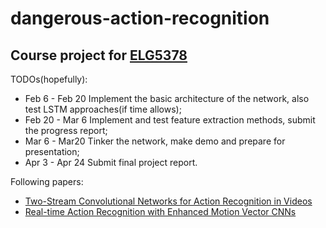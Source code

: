 # dangerous-action-recognition

## Course project for [ELG5378](http://www.site.uottawa.ca/~jyzhao/courses/elg5378/elg5378_2017w.html)

TODOs(hopefully):
- Feb 6 - Feb 20 Implement the basic architecture of the network, also test LSTM approaches(if time allows);
- Feb 20 - Mar 6 Implement and test feature extraction methods, submit the progress report;
- Mar 6 - Mar20 Tinker the network, make demo and prepare for presentation;
- Apr 3 - Apr 24 Submit final project report.

Following papers:
- [Two-Stream Convolutional Networks for Action Recognition in Videos](http://papers.nips.cc/paper/5353-two-stream-convolutional-networks-for-action-recognition-in-videos.pdf)
- [Real-time Action Recognition with Enhanced Motion Vector CNNs](https://wanglimin.github.io/papers/ZhangWWQW_CVPR16.pdf)

